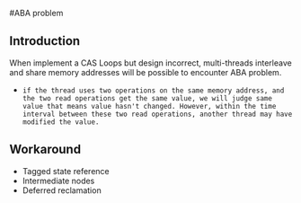 #ABA problem
## Introduction
When implement a CAS Loops but design incorrect, multi-threads interleave and share memory addresses will be possible to encounter ABA problem.
* `if the thread uses two operations on the same memory address, and the two read operations get the same value, we will judge same value that means value hasn't changed. However, within the time interval between these two read operations, another thread may have modified the value.`
## Workaround
* Tagged state reference
* Intermediate nodes
* Deferred reclamation

